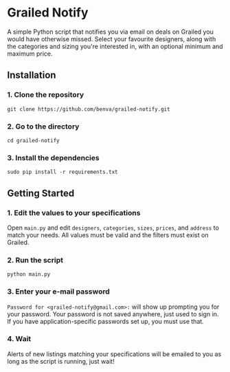 # Grailed Notify

A simple Python script that notifies you via email on deals on Grailed you would have otherwise missed. Select your favourite designers, along with the categories and sizing you're interested in, with an optional minimum and maximum price.

## Installation

### 1. Clone the repository

`git clone https://github.com/benva/grailed-notify.git`

### 2. Go to the directory

`cd grailed-notify`

### 3. Install the dependencies

`sudo pip install -r requirements.txt`

## Getting Started

### 1. Edit the values to your specifications

Open `main.py` and edit `designers`, `categories`, `sizes`, `prices`, and `address` to match your needs. All values must be valid and the filters must exist on Grailed.

### 2. Run the script

`python main.py`

### 3. Enter your e-mail password

`Password for <grailed-notify@gmail.com>:` will show up prompting you for your password. Your password is not saved anywhere, just used to sign in. If you have application-specific passwords set up, you must use that.

### 4. Wait

Alerts of new listings matching your specifications will be emailed to you as long as the script is running, just wait!
